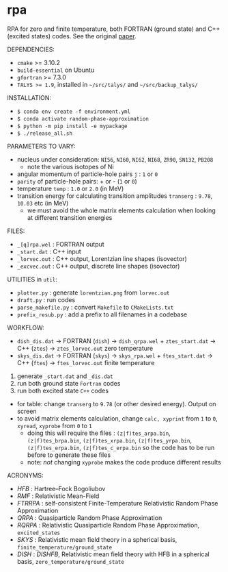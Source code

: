 # rpa

RPA for zero and finite temperature, both FORTRAN (ground state) and C++ (excited states) codes.
See the original [paper](http://dx.doi.org/10.1016/j.physletb.2009.10.046).

DEPENDENCIES:

- `cmake` >= 3.10.2
- `build-essential` on Ubuntu
- `gfortran` >= 7.3.0
- `TALYS >= 1.9`, installed in `~/src/talys/` and `~/src/backup_talys/`

INSTALLATION:

- `$ conda env create -f environment.yml`
- `$ conda activate random-phase-approximation`
- `$ python -m pip install -e mypackage`
- `$ ./release_all.sh`

PARAMETERS TO VARY:

- nucleus under consideration: `NI56`, `NI60`, `NI62`, `NI68`, `ZR90`, `SN132`, `PB208`
	- note the various isotopes of Ni
- angular momentum of particle-hole pairs `j` : `1` or `0`
- `parity` of particle-hole pairs: + or - (`1` or `0`)
- temperature `temp` : `1.0` or `2.0` (in MeV)
- transition energy for calculating transition amplitudes `transerg` : `9.78`, `10.03` etc (in MeV)
	- we must avoid the whole matrix elements calculation when looking at different transition energies

FILES:

- `_[q]rpa.wel` : FORTRAN output
- `_start.dat` : C++ input
- `_lorvec.out` : C++ output, Lorentzian line shapes (isovector)
- `_excvec.out` : C++ output, discrete line shapes (isovector)

UTILITIES in `util`:

- `plotter.py` : generate `lorentzian.png` from `lorvec.out`
- `draft.py` : run codes
- `parse_makefile.py` : convert `Makefile` to `CMakeLists.txt`
- `prefix_resub.py` : add a prefix to all filenames in a codebase

WORKFLOW:

- `dish_dis.dat` -> FORTRAN (`dish`) -> `dish_qrpa.wel` + `ztes_start.dat` -> C++ (`ztes`) -> `ztes_lorvec.out` zero temperature
- `skys_dis.dat` -> FORTRAN (`skys`) -> `skys_rpa.wel` + `ftes_start.dat` -> C++ (`ftes`) -> `ftes_lorvec.out` finite temperature

1. generate `_start.dat` and `_dis.dat`
2. run both ground state `Fortran` codes
3. run both excited state `C++` codes

- for table: change `transerg` to `9.78` (or other desired energy). Output on screen
- to avoid matrix elements calculation, change `calc, xyprint` from `1` to `0`, `xyread`, `xyprobe` from `0` to `1`
    - doing this will require the files : `(z|f)tes_arpa.bin`,
      `(z|f)tes_brpa.bin`, `(z|f)tes_xrpa.bin`, `(z|f)tes_yrpa.bin`,
      `(z|f)tes_erpa.bin`, `(z|f)tes_c_erpa.bin` so the code has to be run before to generate these files
    - note: _not_ changing `xyprobe` makes the code produce different results

ACRONYMS:

- _HFB_ : Hartree–Fock Bogoliubov
- _RMF_ : Relativistic Mean-Field
- _FTRRPA_ : self-consistent Finite-Temperature Relativistic Random Phase Approximation
- _QRPA_ : Quasiparticle Random Phase Approximation
- _RQRPA_ : Relativistic Quasiparticle Random Phase Approximation, `excited_states`
- _SKYS_ : Relativistic mean field theory in a spherical basis, `finite_temperature/ground_state`
- _DISH_ : _DISHFB_, Relativistic mean field theory with HFB in a spherical basis, `zero_temperature/ground_state`
